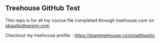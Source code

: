 ## Treehouse GitHub Test

This repo is for all my course file completed through treehouse.com on pbasilio@sesimi.com

Checkout my treehouse profile - https://teamtreehouse.com/pattbasilio